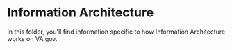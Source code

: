 # Information Architecture
In this folder, you'll find information specific to how Information Architecture works on VA.gov. 